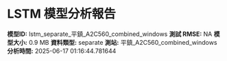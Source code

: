 # LSTM 模型分析報告
**模型ID:** lstm_separate_平鎮_A2C560_combined_windows
**測試 RMSE:** NA
**模型大小:** 0.9 MB
**資料類型:** separate
**測站:** 平鎮_A2C560_combined_windows
**分析時間:** 2025-06-17 01:16:44.781644
